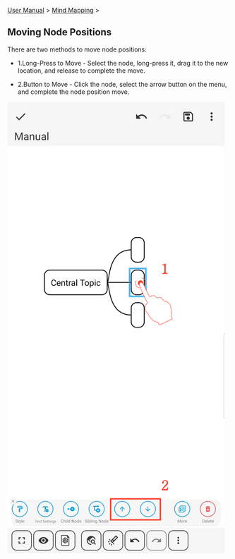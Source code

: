 [User Manual](/dragonnest/drawnote/manual/en) > [Mind Mapping](/dragonnest/drawnote/manual/en/mind_mapping) >

Moving Node Positions
---

There are two methods to move node positions:

- 1.Long-Press to Move - Select the node, long-press it, drag it to the new location, and release to complete the move.

- 2.Button to Move - Click the node, select the arrow button on the menu, and complete the node position move.

![Move Node Positions](imgs/move_node_position1.jpg)